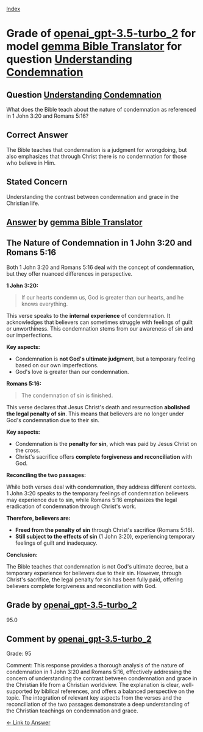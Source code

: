 
[Index](../../../../index.md)
# Grade of [openai_gpt-3.5-turbo_2](../../../grading_models/openai_gpt-3.5-turbo_2.md) for model [gemma Bible Translator](../../../answering_models/gemma_Bible_Translator.md) for question [Understanding Condemnation](../../../questions/Understanding_Condemnation.md)

## Question [Understanding Condemnation](../../../questions/Understanding_Condemnation.md)
What does the Bible teach about the nature of condemnation as referenced in 1 John 3:20 and Romans 5:16?

## Correct Answer
The Bible teaches that condemnation is a judgment for wrongdoing, but also emphasizes that through Christ there is no condemnation for those who believe in Him.

## Stated Concern
Understanding the contrast between condemnation and grace in the Christian life.

## [Answer](../Understanding_Condemnation.md) by [gemma Bible Translator](../../../answering_models/gemma_Bible_Translator.md)
## The Nature of Condemnation in 1 John 3:20 and Romans 5:16

Both 1 John 3:20 and Romans 5:16 deal with the concept of condemnation, but they offer nuanced differences in perspective.

**1 John 3:20:**

> If our hearts condemn us, God is greater than our hearts, and he knows everything.

This verse speaks to the **internal experience** of condemnation. It acknowledges that believers can sometimes struggle with feelings of guilt or unworthiness. This condemnation stems from our awareness of sin and our imperfections. 

**Key aspects:**

* Condemnation is **not God's ultimate judgment**, but a temporary feeling based on our own imperfections.
* God's love is greater than our condemnation.

**Romans 5:16:**

> The condemnation of sin is finished.

This verse declares that Jesus Christ's death and resurrection **abolished the legal penalty of sin**. This means that believers are no longer under God's condemnation due to their sin.

**Key aspects:**

* Condemnation is the **penalty for sin**, which was paid by Jesus Christ on the cross.
* Christ's sacrifice offers **complete forgiveness and reconciliation** with God.

**Reconciling the two passages:**

While both verses deal with condemnation, they address different contexts. 1 John 3:20 speaks to the temporary feelings of condemnation believers may experience due to sin, while Romans 5:16 emphasizes the legal eradication of condemnation through Christ's work.

**Therefore, believers are:**

* **Freed from the penalty of sin** through Christ's sacrifice (Romans 5:16).
* **Still subject to the effects of sin** (1 John 3:20), experiencing temporary feelings of guilt and inadequacy.

**Conclusion:**

The Bible teaches that condemnation is not God's ultimate decree, but a temporary experience for believers due to their sin. However, through Christ's sacrifice, the legal penalty for sin has been fully paid, offering believers complete forgiveness and reconciliation with God.

## Grade by [openai_gpt-3.5-turbo_2](../../../grading_models/openai_gpt-3.5-turbo_2.md)
95.0

## Comment by [openai_gpt-3.5-turbo_2](../../../grading_models/openai_gpt-3.5-turbo_2.md)
Grade: 95

Comment: This response provides a thorough analysis of the nature of condemnation in 1 John 3:20 and Romans 5:16, effectively addressing the concern of understanding the contrast between condemnation and grace in the Christian life from a Christian worldview. The explanation is clear, well-supported by biblical references, and offers a balanced perspective on the topic. The integration of relevant key aspects from the verses and the reconciliation of the two passages demonstrate a deep understanding of the Christian teachings on condemnation and grace.

[&lt;- Link to Answer](../Understanding_Condemnation.md)
